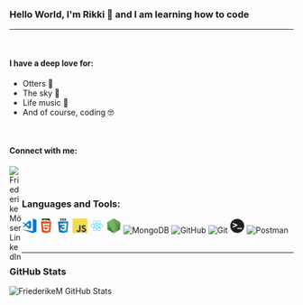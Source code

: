 ### Hello World, I'm Rikki 👋 and I am learning how to code

---

<br/>

#### I have a deep love for:

- Otters 🦦
- The sky 🌃
- Life music 🎸
- And of course, coding 🤓

<br />

#### Connect with me:

[<img align="left" alt="Friederike Möser LinkedIn" width="22px" src="https://image.flaticon.com/icons/png/512/174/174857.png" />][linkedin]

<br />
<br />

### Languages and Tools:

<img alt="Visual Studio Code" width="26px" src="https://raw.githubusercontent.com/github/explore/80688e429a7d4ef2fca1e82350fe8e3517d3494d/topics/visual-studio-code/visual-studio-code.png" />  
<img alt="HTML5" width="26px" src="https://raw.githubusercontent.com/github/explore/80688e429a7d4ef2fca1e82350fe8e3517d3494d/topics/html/html.png" />
<img alt="CSS3" width="26px" src="https://raw.githubusercontent.com/github/explore/80688e429a7d4ef2fca1e82350fe8e3517d3494d/topics/css/css.png" />
<img alt="JavaScript" width="26px" src="https://raw.githubusercontent.com/github/explore/80688e429a7d4ef2fca1e82350fe8e3517d3494d/topics/javascript/javascript.png" />
<img alt="React" width="26px" src="https://raw.githubusercontent.com/github/explore/80688e429a7d4ef2fca1e82350fe8e3517d3494d/topics/react/react.png" />
<img alt="Node.js" width="26px" src="https://raw.githubusercontent.com/github/explore/80688e429a7d4ef2fca1e82350fe8e3517d3494d/topics/nodejs/nodejs.png" />
<img alt="MongoDB" width="26px" src="https://user-images.githubusercontent.com/12401985/69677784-80bec400-1082-11ea-89b2-b2120eb84676.png" />
<img alt="GitHub" width="26px" src="https://icons-for-free.com/iconfiles/png/512/code+collaboration+github+network+round+social+icon-1320086084536018107.png" />
<img alt="Git" width="26px" src="https://upload.wikimedia.org/wikipedia/commons/thumb/3/3f/Git_icon.svg/1024px-Git_icon.svg.png" />
<img alt="Terminal" width="26px" src="https://raw.githubusercontent.com/github/explore/80688e429a7d4ef2fca1e82350fe8e3517d3494d/topics/terminal/terminal.png" />
<img alt="Postman" width="26px" src="https://s3-us-west-2.amazonaws.com/assertible/integrations/postman-mark.png" />

<br />
<br />

---

### GitHub Stats

  <img alt="FriederikeM GitHub Stats" src="https://github-readme-stats.codestackr.vercel.app/api?username=FriederikeM&show_icons=true&theme=dracula" />

[linkedin]: https://www.linkedin.com/in/friederike-m%C3%B6ser-9ba178180/
